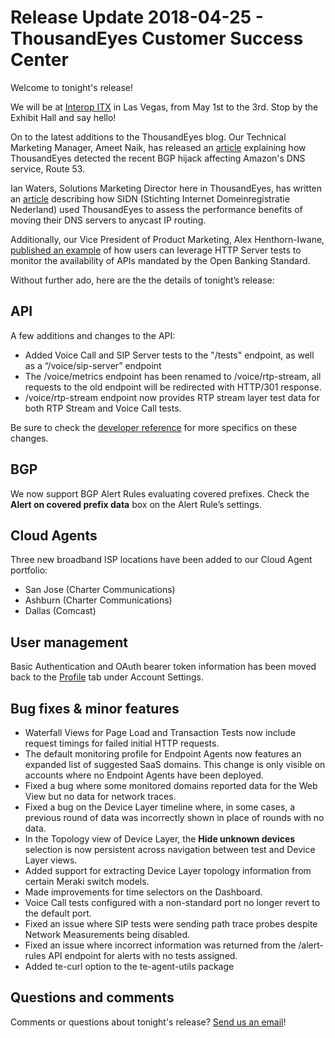 # Release Update 2018-04-25 - ThousandEyes Customer Success Center

Welcome to tonight's release!

We will be at [Interop ITX](https://www.interop.com/) in Las Vegas, from May 1st to the 3rd. Stop by the Exhibit Hall and say hello!

On to the latest additions to the ThousandEyes blog. Our Technical Marketing Manager, Ameet Naik, has released an [article](https://blog.thousandeyes.com/amazon-route-53-dns-and-bgp-hijack/) explaining how ThousandEyes detected the recent BGP hijack affecting Amazon's DNS service, Route 53.

Ian Waters, Solutions Marketing Director here in ThousandEyes, has written an [article](https://blog.thousandeyes.com/thousandeyes-helps-sidn-migrate-to-anycast-dns/) describing how SIDN \(Stichting Internet Domeinregistratie Nederland\) used ThousandEyes to assess the performance benefits of moving their DNS servers to anycast IP routing.

Additionally, our Vice President of Product Marketing, Alex Henthorn-Iwane, [published an example](https://blog.thousandeyes.com/monitoring-open-banking-apis/) of how users can leverage HTTP Server tests to monitor the availability of APIs mandated by the Open Banking Standard.

Without further ado, here are the the details of tonight’s release:

## API

A few additions and changes to the API: 

* Added Voice Call and SIP Server tests to the  "/tests" endpoint, as well as a “/voice/sip-server” endpoint
* The /voice/metrics endpoint has been renamed to /voice/rtp-stream, all requests to the old endpoint will be redirected with HTTP/301 response. 
* /voice/rtp-stream endpoint now provides RTP stream layer test data for both RTP Stream and Voice Call tests.

Be sure to check the [developer reference](http://developer.thousandeyes.com/v6/tests/) for more specifics on these changes.

## BGP

We now support BGP Alert Rules evaluating covered prefixes. Check the **Alert on covered prefix data** box on the Alert Rule’s settings.

## Cloud Agents

Three new broadband ISP locations have been added to our Cloud Agent portfolio:

* San Jose \(Charter Communications\)
* Ashburn \(Charter Communications\)
* Dallas \(Comcast\)

## User management

Basic Authentication and OAuth bearer token information has been moved back to the [Profile](https://app.thousandeyes.com/settings/account/?section=profile) tab under Account Settings.

## Bug fixes & minor features

* Waterfall Views for Page Load and Transaction Tests now include request timings for failed initial HTTP requests.
* The default monitoring profile for Endpoint Agents now features an expanded list of suggested SaaS domains. This change is only visible on accounts where no Endpoint Agents have been deployed.
* Fixed a bug where some monitored domains reported data for the Web View but no data for network traces.
* Fixed a bug on the Device Layer timeline where, in some cases, a previous round of data was incorrectly shown in place of rounds with no data.
* In the Topology view of Device Layer, the **Hide unknown devices** selection is now persistent across navigation between test and Device Layer views.
* Added support for extracting Device Layer topology information from certain Meraki switch models.
* Made improvements for time selectors on the Dashboard.
* Voice Call tests configured with a non-standard port no longer revert to the default port.
* Fixed an issue where SIP tests were sending path trace probes despite Network Measurements being disabled.
* Fixed an issue where incorrect information was returned from the /alert-rules API endpoint for alerts with no tests assigned.
* Added te-curl option to the te-agent-utils package

## Questions and comments

Comments or questions about tonight's release? [Send us an email](mailto:support@thousandeyes.com?subject=2018-04-25+Release+Update)!


